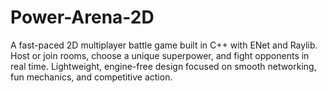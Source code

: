 # Power-Arena-2D
A fast-paced 2D multiplayer battle game built in C++ with ENet and Raylib. Host or join rooms, choose a unique superpower, and fight opponents in real time. Lightweight, engine-free design focused on smooth networking, fun mechanics, and competitive action.
